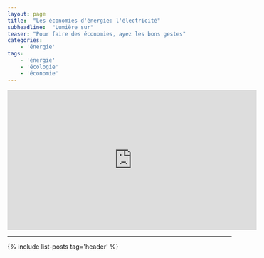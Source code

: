 ```yaml
---
layout: page
title:  "Les économies d'énergie: l'électricité"
subheadline:  "Lumière sur"
teaser: "Pour faire des économies, ayez les bons gestes"
categories:
    - 'énergie'
tags:
    - 'énergie'
    - 'écologie'
    - 'économie'
---
```


<iframe width="560" height="315" src="https://www.youtube.com/embed/ZizSs56sPQg" frameborder="0" allowfullscreen></iframe>

----------

{% include list-posts tag='header' %}
